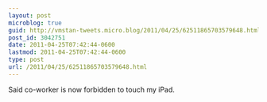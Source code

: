 ```yaml
---
layout: post
microblog: true
guid: http://vmstan-tweets.micro.blog/2011/04/25/62511865703579648.html
post_id: 3042751
date: 2011-04-25T07:42:44-0600
lastmod: 2011-04-25T07:42:44-0600
type: post
url: /2011/04/25/62511865703579648.html
---
```

Said co-worker is now forbidden to touch my iPad.

